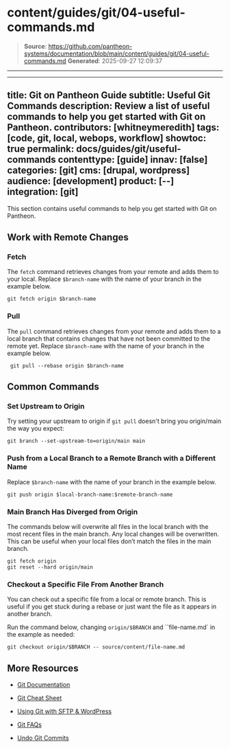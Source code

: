 # content/guides/git/04-useful-commands.md

> **Source**: https://github.com/pantheon-systems/documentation/blob/main/content/guides/git/04-useful-commands.md
> **Generated**: 2025-09-27 12:09:37

---

---
title: Git on Pantheon Guide
subtitle: Useful Git Commands
description: Review a list of useful commands to help you get started with Git on Pantheon.
contributors:  [whitneymeredith]
tags: [code, git, local, webops, workflow]
showtoc: true
permalink: docs/guides/git/useful-commands
contenttype: [guide]
innav: [false]
categories: [git]
cms: [drupal, wordpress]
audience: [development]
product: [--]
integration: [git]
---

This section contains useful commands to help you get started with Git on Pantheon.

## Work with Remote Changes

### Fetch

The `fetch` command retrieves changes from your remote and adds them to your local. Replace `$branch-name` with the name of your branch in the example below.

```bash{promptUser: user}
git fetch origin $branch-name
```

### Pull

The `pull` command retrieves changes from your remote and adds them to a local branch that contains changes that have not been committed to the remote yet. Replace `$branch-name` with the name of your branch in the example below.

```bash{promptUser: user}
 git pull --rebase origin $branch-name
 ```

## Common Commands

### Set Upstream to Origin

Try setting your upstream to origin if `git pull` doesn't bring you origin/main the way you expect:

```bash{promptUser: user}
git branch --set-upstream-to=origin/main main
```

### Push from a Local Branch to a Remote Branch with a Different Name

Replace `$branch-name` with the name of your branch in the example below.

```bash{promptUser: user}
git push origin $local-branch-name:$remote-branch-name
```

### Main Branch Has Diverged from Origin

The commands below will overwrite all files in the local branch with the most recent files in the main branch.  Any local changes will be overwritten. This can be useful when your local files don’t match the files in the main branch.

```bash{promptUser: user}
git fetch origin
git reset --hard origin/main
```

### Checkout a Specific File From Another Branch

You can check out a specific file from a local or remote branch. This is useful if you get stuck during a rebase or just want the file as it appears in another branch.

Run the command below, changing `origin/$BRANCH` and ``file-name.md` in the example as needed:

```bash{promptUser: user}
git checkout origin/$BRANCH -- source/content/file-name.md
```

## More Resources

- [Git Documentation](https://git-scm.com/doc)

- [Git Cheat Sheet](https://github.com/AlexZeitler/gitcheatsheet/blob/master/gitcheatsheet.pdf)

- [Using Git with SFTP & WordPress](/guides/wordpress-git/)

- [Git FAQs](/guides/git/faq-git)

- [Undo Git Commits](/guides/git/undo-commits)
